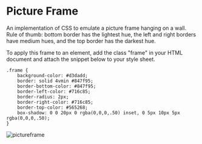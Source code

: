 # Picture Frame

An implementation of CSS to emulate a picture frame hanging on a wall.
Rule of thumb: bottom border has the lightest hue, the left and right borders have 
medium hues, and the top border has the darkest hue.

To apply this frame to an element, add the class "frame" in your HTML
document and attach the snippet below to your style sheet.

```
.frame {
    background-color: #d3dadd;
    border: solid 4vmin #847f95;
    border-bottom-color: #847f95;
    border-left-color: #716c85;
    border-radius: 2px;
    border-right-color: #716c85;
    border-top-color: #565268;
    box-shadow: 0 0 20px 0 rgba(0,0,0,.50) inset, 0 5px 10px 5px rgba(0,0,0,.50);
}
```

![pictureframe](https://github.com/kairaygun/picture_frame/blob/master/picture_frame_mock.png)
